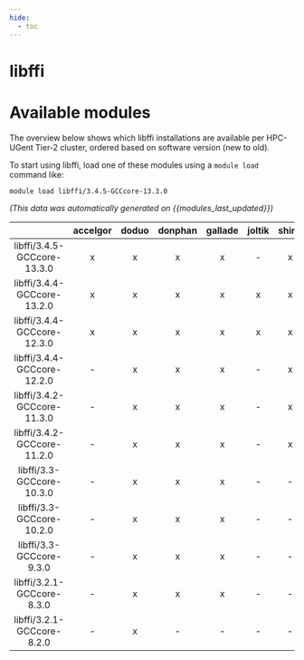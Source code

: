 ```yaml
---
hide:
  - toc
---
```


libffi
======

# Available modules


The overview below shows which libffi installations are available per HPC-UGent Tier-2 cluster, ordered based on software version (new to old).

To start using libffi, load one of these modules using a `module load` command like:

```shell
module load libffi/3.4.5-GCCcore-13.3.0
```

*(This data was automatically generated on {{modules_last_updated}})*  

| |accelgor|doduo|donphan|gallade|joltik|shinx|skitty|
| :---: | :---: | :---: | :---: | :---: | :---: | :---: | :---: |
|libffi/3.4.5-GCCcore-13.3.0|x|x|x|x|-|x|x|
|libffi/3.4.4-GCCcore-13.2.0|x|x|x|x|x|x|x|
|libffi/3.4.4-GCCcore-12.3.0|x|x|x|x|x|x|x|
|libffi/3.4.4-GCCcore-12.2.0|-|x|x|x|-|x|-|
|libffi/3.4.2-GCCcore-11.3.0|-|x|x|x|-|x|-|
|libffi/3.4.2-GCCcore-11.2.0|-|x|x|x|-|x|-|
|libffi/3.3-GCCcore-10.3.0|-|x|x|x|-|-|-|
|libffi/3.3-GCCcore-10.2.0|-|x|x|x|-|-|-|
|libffi/3.3-GCCcore-9.3.0|-|x|x|x|-|-|-|
|libffi/3.2.1-GCCcore-8.3.0|-|x|x|x|-|-|-|
|libffi/3.2.1-GCCcore-8.2.0|-|x|-|-|-|-|-|
